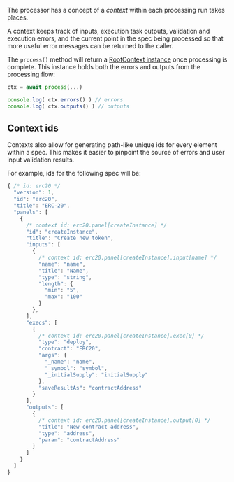 The processor has a concept of a _context_ within each processing run takes
places.

A context keeps track of inputs, execution task outputs, validation and
execution errors, and the current point in the spec being processed so that
more useful error messages can be returned to the caller.

The `process()` method will return a [RootContext instance](https://github.com/solui/solui/blob/master/packages/processor/src/context.js) once
processing is complete. This instance holds both the errors and outputs from the processing flow:

```js
ctx = await process(...)

console.log( ctx.errors() ) // errors
console.log( ctx.outputs() ) // outputs
```

## Context ids

Contexts also allow for generating path-like unique ids for every element within
a spec. This makes it easier to pinpoint the source of errors and user input
validation results.

For example, ids for the following spec will be:

```js
{ /* id: erc20 */
  "version": 1,
  "id": "erc20",
  "title": "ERC-20",
  "panels": [
    {
      /* context id: erc20.panel[createInstance] */
      "id": "createInstance",
      "title": "Create new token",
      "inputs": [
        {
          /* context id: erc20.panel[createInstance].input[name] */
          "name": "name",
          "title": "Name",
          "type": "string",
          "length": {
            "min": "5",
            "max": "100"
          }
        },
      ],
      "execs": [
        {
          /* context id: erc20.panel[createInstance].exec[0] */
          "type": "deploy",
          "contract": "ERC20",
          "args": {
            "_name": "name",
            "_symbol": "symbol",
            "_initialSupply": "initialSupply"
          },
          "saveResultAs": "contractAddress"
        }
      ],
      "outputs": [
        {
          /* context id: erc20.panel[createInstance].output[0] */
          "title": "New contract address",
          "type": "address",
          "param": "contractAddress"
        }
      ]
    }
  ]
}
```
